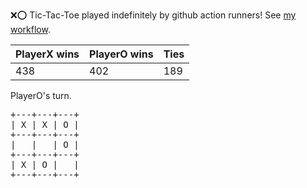 :x::o: Tic-Tac-Toe played indefinitely by github action runners! See [my workflow](.github/workflows/play.yaml).

|PlayerX wins|PlayerO wins|Ties|
|-|-|-|
|438|402|189|

PlayerO's turn.

<pre>
+---+---+---+
| X | X | O |
+---+---+---+
|   |   | O |
+---+---+---+
| X | O |   |
+---+---+---+
</pre>